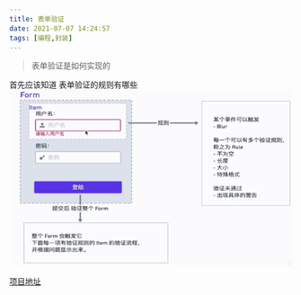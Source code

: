 ```yaml
---
title: 表单验证
date: 2021-07-07 14:24:57
tags: [编程,封装]
---
```


<blockquote class="blockquote-center">
表单验证是如何实现的
</blockquote>

<!-- more -->

首先应该知道 表单验证的规则有哪些
![表单验证](表单验证/表单验证.png)

[项目地址](https://github.com/onlyH/zhihu)